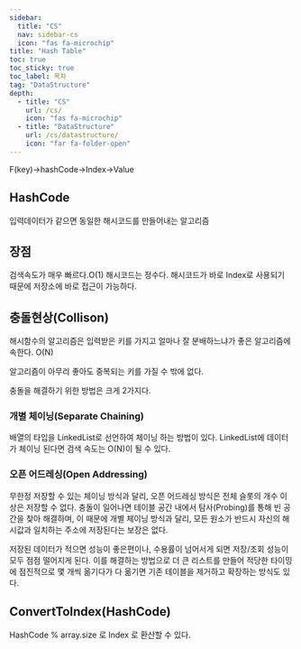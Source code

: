 ```yaml
---
sidebar:
  title: "CS"
  nav: sidebar-cs
  icon: "fas fa-microchip"
title: "Hash Table"
toc: true
toc_sticky: true
toc_label: 목차
tag: "DataStructure"
depth:
  - title: "CS"
    url: /cs/
    icon: "fas fa-microchip"
  - title: "DataStructure"
    url: /cs/datastructure/
    icon: "far fa-folder-open"
---
```


F(key)->hashCode->Index->Value

## HashCode
입력데이터가 같으면 동일한 해시코드를 만들어내는 알고리즘

## 장점
검색속도가 매우 빠르다.O(1)
해시코드는 정수다. 해시코드가 바로 Index로 사용되기 때문에 저장소에 바로 접근이 가능하다.

## 충돌현상(Collison)
해시함수의 알고리즘은 입력받은 키를 가지고 얼마나 잘 분배하느냐가 좋은 알고리즘에 속한다.
O(N)

알고리즘이 아무리 좋아도 중복되는 키를 가질 수 밖에 없다.

충돌을 해결하기 위한 방법은 크게 2가지다. 

### 개별 체이닝(Separate Chaining)
배열의 타입을 LinkedList로 선언하여 체이닝 하는 방법이 있다.
LinkedList에 데이터가 체이닝 된다면 검색 속도는 O(N)이 될 수 있다.

### 오픈 어드레싱(Open Addressing)
무한정 저장할 수 있는 체이닝 방식과 달리, 오픈 어드레싱 방식은 전체 슬롯의 개수 이상은 저장할 수 없다. 충돌이 일어나면 테이블 공간 내에서 탐사(Probing)를 통해 빈 공간을 찾아 해결하며, 이 때문에 개별 체이닝 방식과 달리, 모든 원소가 반드시 자신의 해시값과 일치하는 주소에 저장된다는 보장은 없다.  

저장된 데이터가 적으면 성능이 좋은편이나, 수용률이 넘어서게 되면 저장/조회 성능이 모두 점점 떨어지게 된다. 이를 해결하는 방법으로 더 큰 리스트를 만들어 적당한 타이밍에 점진적으로 몇 개씩 옮기다가 다 옮기면 기존 테이블을 제거하고 확장하는 방식도 있다.

## ConvertToIndex(HashCode)
HashCode % array.size 로 Index 로 환산할 수 있다.


